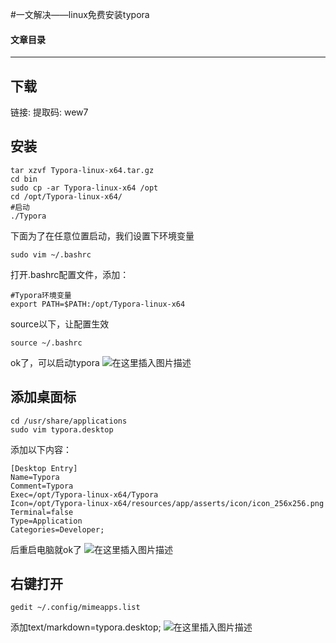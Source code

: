 #一文解决——linux免费安装typora


#### 文章目录
- - - - 


## 下载

链接:  提取码: wew7

## 安装

```
tar xzvf Typora-linux-x64.tar.gz 
cd bin
sudo cp -ar Typora-linux-x64 /opt
cd /opt/Typora-linux-x64/
#启动
./Typora

```

下面为了在任意位置启动，我们设置下环境变量

```
sudo vim ~/.bashrc

```

打开.bashrc配置文件，添加：

```
#Typora环境变量
export PATH=$PATH:/opt/Typora-linux-x64

```

source以下，让配置生效

```
source ~/.bashrc

```

ok了，可以启动typora <img src="https://img-blog.csdnimg.cn/c4e147f3f6e34c78ad3a2db0efacba30.png?x-oss-process=image/watermark,type_d3F5LXplbmhlaQ,shadow_50,text_Q1NETiBA5Y2O5bGx5Luk54uQ5Yay44CB,size_20,color_FFFFFF,t_70,g_se,x_16#pic_center" alt="在这里插入图片描述">

## 添加桌面标

```
cd /usr/share/applications
sudo vim typora.desktop

```

添加以下内容：

```
[Desktop Entry]
Name=Typora
Comment=Typora
Exec=/opt/Typora-linux-x64/Typora
Icon=/opt/Typora-linux-x64/resources/app/asserts/icon/icon_256x256.png
Terminal=false
Type=Application
Categories=Developer;

```

后重启电脑就ok了 <img src="https://img-blog.csdnimg.cn/630e7fa752664073910b3fbc845e7bf5.png" alt="在这里插入图片描述">

## 右键打开

```
gedit ~/.config/mimeapps.list

```

添加text/markdown=typora.desktop; <img src="https://img-blog.csdnimg.cn/27e35686e41e48cc8c12830668247ed2.png" alt="在这里插入图片描述">

